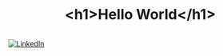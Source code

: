 <!--título-->
<div id="user-content-toc">
  <ul align="center">
    <summary><h1 style="display: inline-block">&lt;h1&gt;Hello World&lt;/h1&gt;</h1></summary>
</div>

<!-- Links -->
[![LinkedIn](https://img.shields.io/badge/LinkedIn-0077B5?style=for-the-badge&logo=linkedin&logoColor=white)](https://www.linkedin.com/in/euiagoribeiro/)
